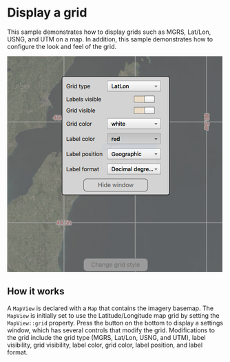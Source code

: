 # Display a grid

This sample demonstrates how to display grids such as MGRS, Lat/Lon,
USNG, and UTM on a map. In addition, this sample demonstrates how to
configure the look and feel of the grid.

![](screenshot.png)

## How it works

A `MapView` is declared with a `Map` that contains the imagery basemap.
The `MapView` is initially set to use the Latitude/Longitude map grid by
setting the `MapView::grid` property. Press the button on the bottom to
display a settings window, which has several controls that modify the
grid. Modifications to the grid include the grid type (MGRS, Lat/Lon,
USNG, and UTM), label visibility, grid visibility, label color, grid
color, label position, and label format.
